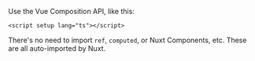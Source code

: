 Use the Vue Composition API, like this:

```vue
<script setup lang="ts"></script>
```

There's no need to import `ref`, `computed`, or Nuxt Components, etc. These are all auto-imported by Nuxt.
